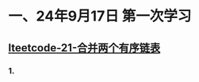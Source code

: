 # 一、24年9月17日 第一次学习
## [lteetcode-21-合并两个有序链表](https://leetcode.cn/problems/merge-two-sorted-lists/description/)

### 1.



